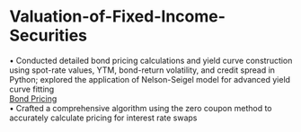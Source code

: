 # Valuation-of-Fixed-Income-Securities
• Conducted detailed bond pricing calculations and yield curve construction using spot-rate values, YTM, bond-return
volatility, and credit spread in Python; explored the application of Nelson-Seigel model for advanced yield curve fitting <br/>
[Bond Pricing](https://colab.research.google.com/drive/17mGlX7UOpJVBFRkKQZ30rujx7RMfBLr3?usp=sharing) <br/>
• Crafted a comprehensive algorithm using the zero coupon method to accurately calculate pricing for interest rate swaps
